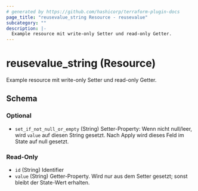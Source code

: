 ```yaml
---
# generated by https://github.com/hashicorp/terraform-plugin-docs
page_title: "reusevalue_string Resource - reusevalue"
subcategory: ""
description: |-
  Example resource mit write-only Setter und read-only Getter.
---
```


# reusevalue_string (Resource)

Example resource mit write-only Setter und read-only Getter.



<!-- schema generated by tfplugindocs -->
## Schema

### Optional

- `set_if_not_null_or_empty` (String) Setter-Property: Wenn nicht null/leer, wird `value` auf diesen String gesetzt. Nach Apply wird dieses Feld im State auf null gesetzt.

### Read-Only

- `id` (String) Identifier
- `value` (String) Getter-Property. Wird nur aus dem Setter gesetzt; sonst bleibt der State-Wert erhalten.
